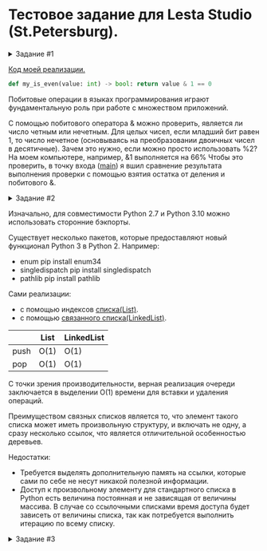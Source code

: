 # Тестовое задание для Lesta Studio (St.Petersburg).

<details><summary> Задание #1</summary>

На языке Python реализовать алгоритм (функцию) определения четности целого числа, который будет аналогичен
нижеприведенному по функциональности, но отличен по своей сути. Объяснить плюсы и минусы обеих реализаций.
```Python
    # Python example:
        def isEven(value): return value%2==0
```
</details>

[Код моей реализации.](https://github.com/MrFedko/Lesta_studio/blob/986ed53eb4bf5be5ee33db4915855df5cf586542/test_one/my_code.py)
```Python
def my_is_even(value: int) -> bool: return value & 1 == 0
```

Побитовые операции в языках программирования играют фундаментальную роль при работе с множеством приложений.

С помощью побитового оператора & можно проверить, является ли число четным или нечетным. Для целых чисел, если младший бит равен 1, то число нечетное (основываясь на преобразовании двоичных чисел в десятичные). 
Зачем это нужно, если можно просто использовать %2? На моем компьютере, например, &1 выполняется на 66% 
Чтобы это проверить, в точку входа ([main](https://github.com/MrFedko/Lesta_studio/blob/986ed53eb4bf5be5ee33db4915855df5cf586542/test_one/main.py)) я вшил сравнение результата выполнения проверки с помощью взятия остатка от деления и побитового &.


<details><summary>Задание #2</summary>

На языке Python (2.7) реализовать минимум по 2 класса реализовывающих циклический буфер FIFO. Объяснить плюсы и минусы
каждой реализации.

</details>

Изначально, для совместимости Python 2.7 и Python 3.10 можно использовать сторонние бэкпорты.

Существует несколько пакетов, которые предоставляют новый функционал Python 3 в Python 2. Например:
- enum pip install enum34
- singledispatch pip install singledispatch
- pathlib pip install pathlib

Сами реализации:
- с помощью индексов [списка(List)](https://github.com/MrFedko/Lesta_studio/blob/f4a0711f080872dc314c447057e263d680cb189d/test_two/fifo_first.py).
- с помощью [связанного списка(LinkedList)](https://github.com/MrFedko/Lesta_studio/blob/f4a0711f080872dc314c447057e263d680cb189d/test_two/fifo_second.py).

|   |List| LinkedList |
|------|-----|------------|
|push| O(1)| O(1)       |
|pop|O(1)| O(1)       |

С точки зрения производительности, верная реализация очереди заключается в выделении О(1) времени для вставки и удаления операций.

Преимуществом связных списков является то, что элемент такого списка может иметь произвольную структуру, и включать не одну, а сразу несколько ссылок, что является отличительной особенностью деревьев.

Недостатки:
- Требуется выделять дополнительную память на ссылки, которые сами по себе не несут никакой полезной информации.
- Доступ к произвольному элементу для стандартного списка в Python есть величина постоянная и не зависящая от величины массива. В случае со ссылочными списками время доступа будет зависеть от величины списка, так как потребуется выполнить итерацию по всему списку.

<details><summary>Задание #3</summary>

На языке Python реализовать функцию, которая быстрее всего (по процессорным тикам) отсортирует данный ей массив чисел.
Массив может быть любого размера со случайным порядком чисел (в том числе и отсортированным). Объяснить почему вы
считаете, что функция соответствует заданным критериям.

</details>
